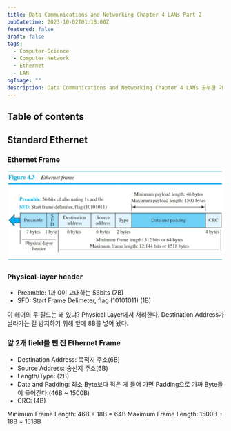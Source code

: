 ```yaml
---
title: Data Communications and Networking Chapter 4 LANs Part 2
pubDatetime: 2023-10-02T01:18:00Z
featured: false
draft: false
tags:
  - Computer-Science
  - Computer-Network
  - Ethernet
  - LAN
ogImage: ""
description: Data Communications and Networking Chapter 4 LANs 공부한 거 정리
---
```


## Table of contents

## Standard Ethernet

### Ethernet Frame

![](/src/assets/image/data-communications-and-networking-chapter-4-lans-part2-1696177248832.jpeg)

### Physical-layer header

- Preamble: 1과 0이 교대하는 56bits (7B)
- SFD: Start Frame Delimeter, flag (10101011) (1B)

이 헤더의 두 필드는 왜 있냐? Physical Layer에서 처리한다.
Destination Address가 날라가는 걸 방지하기 위해 앞에 8B를 넣어 놨다.

### 앞 2개 field를 뺀 진 Ethernet Frame

- Destination Address: 목적지 주소(6B)
- Source Address: 송신지 주소(6B)
- Length/Type: (2B)
- Data and Padding: 최소 Byte보다 적은 게 들어 가면 Padding으로 가짜 Byte들이 들어간다.(46B ~ 1500B)
- CRC: (4B)

Minimum Frame Length: 46B + 18B = 64B
Maximum Frame Length: 1500B + 18B = 1518B
